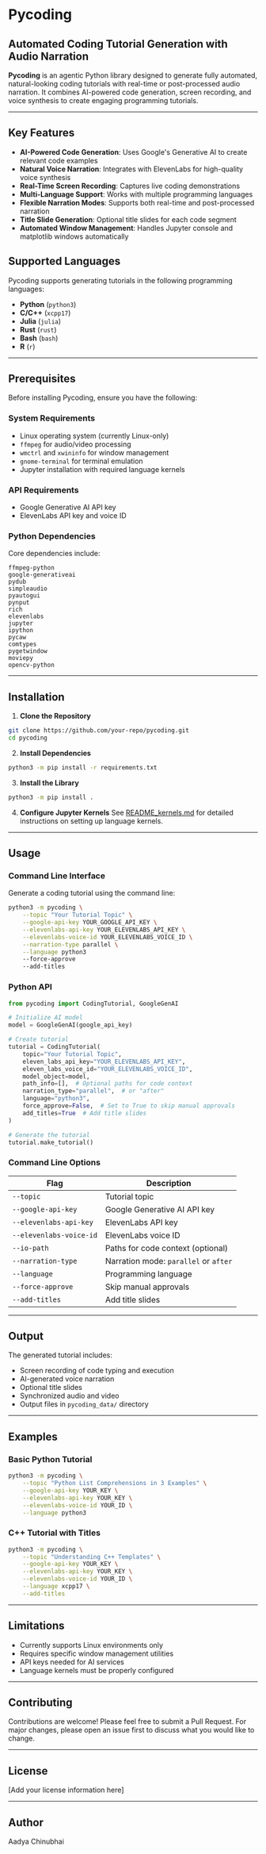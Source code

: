 # **Pycoding**

## **Automated Coding Tutorial Generation with Audio Narration**

**Pycoding** is an agentic Python library designed to generate fully automated, natural-looking coding tutorials with real-time or post-processed audio narration. It combines AI-powered code generation, screen recording, and voice synthesis to create engaging programming tutorials.

---

## **Key Features**

- **AI-Powered Code Generation**: Uses Google's Generative AI to create relevant code examples
- **Natural Voice Narration**: Integrates with ElevenLabs for high-quality voice synthesis
- **Real-Time Screen Recording**: Captures live coding demonstrations
- **Multi-Language Support**: Works with multiple programming languages
- **Flexible Narration Modes**: Supports both real-time and post-processed narration
- **Title Slide Generation**: Optional title slides for each code segment
- **Automated Window Management**: Handles Jupyter console and matplotlib windows automatically

## **Supported Languages**

Pycoding supports generating tutorials in the following programming languages:

- **Python** (`python3`)
- **C/C++** (`xcpp17`)
- **Julia** (`julia`)
- **Rust** (`rust`)
- **Bash** (`bash`)
- **R** (`r`)

---

## **Prerequisites**

Before installing Pycoding, ensure you have the following:

### **System Requirements**
- Linux operating system (currently Linux-only)
- `ffmpeg` for audio/video processing
- `wmctrl` and `xwininfo` for window management
- `gnome-terminal` for terminal emulation
- Jupyter installation with required language kernels

### **API Requirements**
- Google Generative AI API key
- ElevenLabs API key and voice ID

### **Python Dependencies**
Core dependencies include:
```
ffmpeg-python
google-generativeai
pydub
simpleaudio
pyautogui
pynput
rich 
elevenlabs
jupyter
ipython
pycaw
comtypes
pygetwindow
moviepy
opencv-python
```

---

## **Installation**

1. **Clone the Repository**
```bash
git clone https://github.com/your-repo/pycoding.git
cd pycoding
```

2. **Install Dependencies**
```bash
python3 -m pip install -r requirements.txt
```

3. **Install the Library**
```bash
python3 -m pip install .
```

4. **Configure Jupyter Kernels**
See [README_kernels.md](README_kernels.md) for detailed instructions on setting up language kernels.

---

## **Usage**

### **Command Line Interface**

Generate a coding tutorial using the command line:

```bash
python3 -m pycoding \
    --topic "Your Tutorial Topic" \
    --google-api-key YOUR_GOOGLE_API_KEY \
    --elevenlabs-api-key YOUR_ELEVENLABS_API_KEY \
    --elevenlabs-voice-id YOUR_ELEVENLABS_VOICE_ID \
    --narration-type parallel \
    --language python3
    --force-approve
    --add-titles
```

### **Python API**

```python
from pycoding import CodingTutorial, GoogleGenAI

# Initialize AI model
model = GoogleGenAI(google_api_key)

# Create tutorial
tutorial = CodingTutorial(
    topic="Your Tutorial Topic",
    eleven_labs_api_key="YOUR_ELEVENLABS_API_KEY",
    eleven_labs_voice_id="YOUR_ELEVENLABS_VOICE_ID",
    model_object=model,
    path_info=[],  # Optional paths for code context
    narration_type="parallel",  # or "after"
    language="python3",
    force_approve=False,  # Set to True to skip manual approvals
    add_titles=True  # Add title slides
)

# Generate the tutorial
tutorial.make_tutorial()
```

### **Command Line Options**

| **Flag**                   | **Description** |
|----------------------------|----------------|
| `--topic`                  | Tutorial topic |
| `--google-api-key`         | Google Generative AI API key |
| `--elevenlabs-api-key`     | ElevenLabs API key |
| `--elevenlabs-voice-id`    | ElevenLabs voice ID |
| `--io-path`                | Paths for code context (optional) |
| `--narration-type`         | Narration mode: `parallel` or `after` |
| `--language`               | Programming language |
| `--force-approve`          | Skip manual approvals |
| `--add-titles`             | Add title slides |

---

## **Output**

The generated tutorial includes:
- Screen recording of code typing and execution
- AI-generated voice narration
- Optional title slides
- Synchronized audio and video
- Output files in `pycoding_data/` directory

---

## **Examples**

### **Basic Python Tutorial**
```bash
python3 -m pycoding \
    --topic "Python List Comprehensions in 3 Examples" \
    --google-api-key YOUR_KEY \
    --elevenlabs-api-key YOUR_KEY \
    --elevenlabs-voice-id YOUR_ID \
    --language python3
```

### **C++ Tutorial with Titles**
```bash
python3 -m pycoding \
    --topic "Understanding C++ Templates" \
    --google-api-key YOUR_KEY \
    --elevenlabs-api-key YOUR_KEY \
    --elevenlabs-voice-id YOUR_ID \
    --language xcpp17 \
    --add-titles
```

---

## **Limitations**

- Currently supports Linux environments only
- Requires specific window management utilities
- API keys needed for AI services
- Language kernels must be properly configured

---

## **Contributing**

Contributions are welcome! Please feel free to submit a Pull Request. For major changes, please open an issue first to discuss what you would like to change.

---

## **License**

[Add your license information here]

---

## **Author**

Aadya Chinubhai
